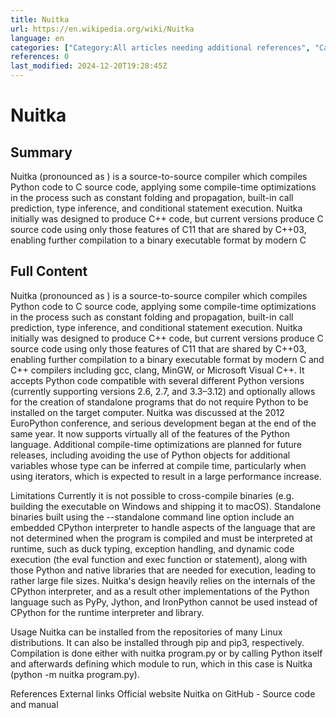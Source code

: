 ```yaml
---
title: Nuitka
url: https://en.wikipedia.org/wiki/Nuitka
language: en
categories: ["Category:All articles needing additional references", "Category:All articles with topics of unclear notability", "Category:Articles needing additional references from December 2017", "Category:Articles with multiple maintenance issues", "Category:Articles with short description", "Category:Articles with topics of unclear notability from December 2017", "Category:Official website different in Wikidata and Wikipedia", "Category:Products articles with topics of unclear notability", "Category:Python (programming language) implementations", "Category:Short description is different from Wikidata", "Category:Software using the Apache license", "Category:Source-to-source compilers"]
references: 0
last_modified: 2024-12-20T19:28:45Z
---
```


# Nuitka

## Summary

Nuitka (pronounced as ) is a source-to-source compiler which compiles Python code to C source code, applying some compile-time optimizations in the process such as constant folding and propagation, built-in call prediction, type inference, and conditional statement execution. Nuitka initially was designed to produce C++ code, but current versions produce C source code using only those features of C11 that are shared by C++03, enabling further compilation to a binary executable format by modern C

## Full Content

Nuitka (pronounced as ) is a source-to-source compiler which compiles Python code to C source code, applying some compile-time optimizations in the process such as constant folding and propagation, built-in call prediction, type inference, and conditional statement execution. Nuitka initially was designed to produce C++ code, but current versions produce C source code using only those features of C11 that are shared by C++03, enabling further compilation to a binary executable format by modern C and C++ compilers including gcc, clang, MinGW, or Microsoft Visual C++. It accepts Python code compatible with several different Python versions (currently supporting versions 2.6, 2.7, and 3.3–3.12) and optionally allows for the creation of standalone programs that do not require Python to be installed on the target computer.
Nuitka was discussed at the 2012 EuroPython conference, and serious development began at the end of the same year. It now supports virtually all of the features of the Python language. Additional compile-time optimizations are planned for future releases, including avoiding the use of Python objects for additional variables whose type can be inferred at compile time, particularly when using iterators, which is expected to result in a large performance increase.

Limitations
Currently it is not possible to cross-compile binaries (e.g. building the executable on Windows and shipping it to macOS).
Standalone binaries built using the --standalone command line option include an embedded CPython interpreter to handle aspects of the language that are not determined when the program is compiled and must be interpreted at runtime, such as duck typing, exception handling, and dynamic code execution (the eval function and exec function or statement), along with those Python and native libraries that are needed for execution, leading to rather large file sizes.
Nuitka's design heavily relies on the internals of the CPython interpreter, and as a result other implementations of the Python language such as PyPy, Jython, and IronPython cannot be used instead of CPython for the runtime interpreter and library.

Usage
Nuitka can be installed from the repositories of many Linux distributions. It can also be installed through pip and pip3, respectively. Compilation is done either with nuitka program.py or by calling Python itself and afterwards defining which module to run, which in this case is Nuitka (python -m nuitka program.py).

References
External links
Official website
Nuitka on GitHub - Source code and manual
